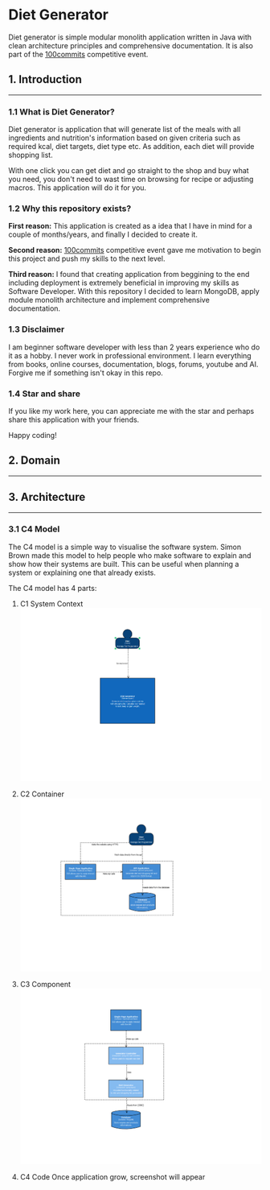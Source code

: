 # Diet Generator

Diet generator is simple modular monolith application written in Java with clean architecture principles
and comprehensive documentation. It is also part of the [100commits](https://100commitow.pl/) competitive event.

## 1. Introduction

---

### 1.1 What is Diet Generator?
Diet generator is application that will generate list of the meals with all ingredients and nutrition's information based on given criteria such as
required kcal, diet targets, diet type etc. As addition, each diet will provide shopping list. 

With one click you can get diet and go straight to the shop and buy what you need, you don't need to wast time on browsing for recipe or adjusting macros. This application will do it for you.

### 1.2 Why this repository exists? 

**First reason:** This application is created as a idea that I have in mind for a couple of months/years, and finally I decided to create it.

**Second reason:** [100commits](https://100commitow.pl/) competitive event gave me motivation to begin this project and push my skills to the next level.

**Third reason:** I found that creating application from beggining to the end including deployment is extremely beneficial in
improving my skills as Software Developer. With this repository I decided to learn MongoDB, apply module monolith architecture and implement comprehensive documentation. 


### 1.3 Disclaimer

I am beginner software developer with less than 2 years experience who do it as a hobby. I never work in professional environment. I learn everything from books, online courses,
documentation, blogs, forums, youtube and AI. Forgive me if something isn't okay in this repo. 

### 1.4 Star and share

If you like my work here, you can appreciate me with the star and perhaps share this application with your friends.

Happy coding!


## 2. Domain

---

## 3. Architecture

---

### 3.1 C4 Model

The C4 model is a simple way to visualise the software system. Simon Brown made this model to help people who make software to explain and show how their systems are built. This can be useful when planning a system or explaining one that already exists.

The C4 model has 4 parts: 
1) C1 System Context
![C1 screenshot](/screenshots/c1planning.png)

2) C2 Container
![C2 screenshot](/screenshots/c2planning.png)

3) C3 Component
![C3 screenshot](/screenshots/c3planning.png)

4) C4 Code
Once application grow, screenshot will appear 




